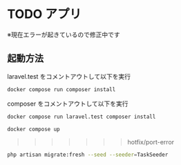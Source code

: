 # TODO アプリ

※現在エラーが起きているので修正中です

## 起動方法

laravel.test をコメントアウトして以下を実行

```bash
docker compose run composer install
```

composer をコメントアウトして以下を実行

```bash
docker compose run laravel.test composer install
```

```bash
docker compose up
```

> > > > > > > hotfix/port-error

```bash
php artisan migrate:fresh --seed --seeder=TaskSeeder
```
